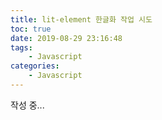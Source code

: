 ```yaml
---
title: lit-element 한글화 작업 시도
toc: true
date: 2019-08-29 23:16:48
tags:
    - Javascript
categories:
    - Javascript
---
```


작성 중...
